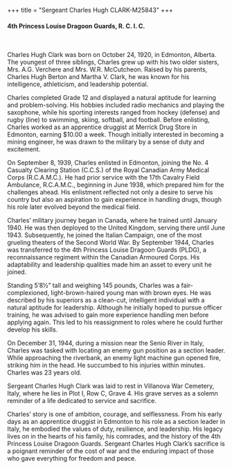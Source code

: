 +++
title = "Sergeant Charles Hugh CLARK-M25843"
+++

#### 4th Princess Louise Dragoon Guards, R. C. I. C.
<br>


Charles Hugh Clark was born on October 24, 1920, in Edmonton, Alberta. The youngest of three siblings, Charles grew up with his two older sisters, Mrs. A.G. Verchere and Mrs. W.R. McCutcheon. Raised by his parents, Charles Hugh Berton and Martha V. Clark, he was known for his intelligence, athleticism, and leadership potential.

Charles completed Grade 12 and displayed a natural aptitude for learning and problem-solving. His hobbies included radio mechanics and playing the saxophone, while his sporting interests ranged from hockey (defense) and rugby (line) to swimming, skiing, softball, and football. 
Before enlisting, Charles worked as an apprentice druggist at Merrick Drug Store in Edmonton, earning $10.00 a week. Though initially interested in becoming a mining engineer, he was drawn to the military by a sense of duty and excitement.

On September 8, 1939, Charles enlisted in Edmonton, joining the No. 4 Casualty Clearing Station (C.C.S.) of the Royal Canadian Army Medical Corps (R.C.A.M.C.). He had prior service with the 17th Cavalry Field Ambulance, R.C.A.M.C., beginning in June 1938, which prepared him for the challenges ahead. 
His enlistment reflected not only a desire to serve his country but also an aspiration to gain experience in handling drugs, though his role later evolved beyond the medical field.

Charles’ military journey began in Canada, where he trained until January 1940. He was then deployed to the United Kingdom, serving there until June 1943. Subsequently, he joined the Italian Campaign, one of the most grueling theaters of the Second World War. By September 1944, Charles was transferred to the 4th Princess Louise Dragoon Guards (PLDG), a reconnaissance regiment within the Canadian Armoured Corps. His adaptability and leadership qualities made him an asset to every unit he joined.

Standing 5’8½” tall and weighing 145 pounds, Charles was a fair-complexioned, light-brown-haired young man with brown eyes. He was described by his superiors as a clean-cut, intelligent individual with a natural aptitude for leadership. Although he initially hoped to pursue officer training, he was advised to gain more experience handling men before applying again. This led to his reassignment to roles where he could further develop his skills.

On December 31, 1944, during a mission near the Senio River in Italy, Charles was tasked with locating an enemy gun position as a section leader. While approaching the riverbank, an enemy light machine gun opened fire, striking him in the head. 
He succumbed to his injuries within minutes. Charles was 23 years old.

Sergeant Charles Hugh Clark was laid to rest in Villanova War Cemetery, Italy, where he lies in Plot I, Row C, Grave 4. His grave serves as a solemn reminder of a life dedicated to service and sacrifice.

Charles’ story is one of ambition, courage, and selflessness. From his early days as an apprentice druggist in Edmonton to his role as a section leader in Italy, he embodied the values of duty, resilience, and leadership. His legacy lives on in the hearts of his family, his comrades, and the history of the 4th Princess Louise Dragoon Guards. 
Sergeant Charles Hugh Clark’s sacrifice is a poignant reminder of the cost of war and the enduring impact of those who gave everything for freedom and peace.
